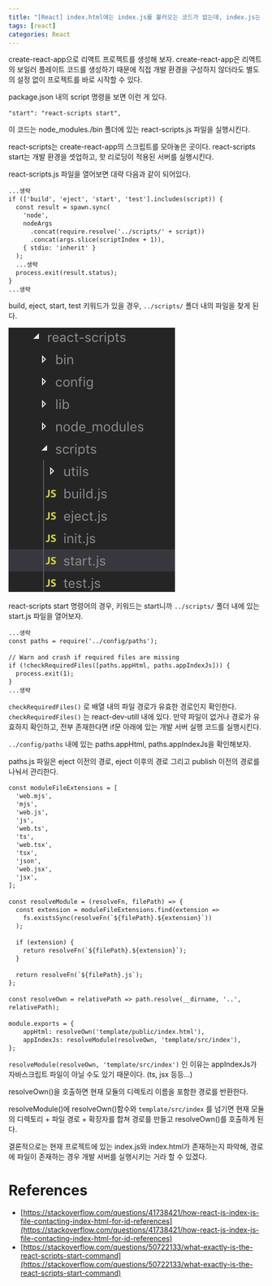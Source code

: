 ```yaml
---
title: "[React] index.html에는 index.js를 불러오는 코드가 없는데, index.js는 어떻게 index.html 파일 내에 있는 root div를 참조하는 것일까?"
tags: [react]
categories: React
---
```


create-react-app으로 리액트 프로젝트를 생성해 보자. create-react-app은 리액트의 보일러 플레이트 코드를 생성하기 때문에 직접 개발 환경을 구성하지 않더라도 별도의 설정 없이 프로젝트를 바로 시작할 수 있다.

package.json 내의 script 명령을 보면 이런 게 있다.

    "start": "react-scripts start",

이 코드는 node_modules./bin 폴더에 있는 react-scripts.js 파일을 실행시킨다.

react-scripts는 create-react-app의 스크립트를 모아놓은 곳이다. react-scripts start는 개발 환경을 셋업하고, 핫 리로딩이 적용된 서버를 실행시킨다.

react-scripts.js 파일을 열어보면 대략 다음과 같이 되어있다.

    ...생략
    if (['build', 'eject', 'start', 'test'].includes(script)) {
      const result = spawn.sync(
        'node',
        nodeArgs
          .concat(require.resolve('../scripts/' + script))
          .concat(args.slice(scriptIndex + 1)),
        { stdio: 'inherit' }
      );
      ...생략
      process.exit(result.status);
    }
    ...생략

build, eject, start, test 키워드가 있을 경우, `../scripts/` 폴더 내의 파일을 찾게 된다.

![example](/images/react-index/index-1.png)

react-scripts start 명령어의 경우, 키워드는 start니까 `../scripts/` 폴더 내에 있는 start.js 파일을 열어보자.

    ...생략
    const paths = require('../config/paths');

    // Warn and crash if required files are missing
    if (!checkRequiredFiles([paths.appHtml, paths.appIndexJs])) {
      process.exit(1);
    }
    ...생략

`checkRequiredFiles()` 로 배열 내의 파일 경로가 유효한 경로인지 확인한다. `checkRequiredFiles()` 는 react-dev-utill 내에 있다. 만약 파일이 없거나 경로가 유효하지 확인하고, 전부 존재한다면 if문 아래에 있는 개발 서버 실행 코드를 실행시킨다.

`../config/paths` 내에 있는 paths.appHtml, paths.appIndexJs을 확인해보자.

paths.js 파일은 eject 이전의 경로, eject 이후의 경로 그리고 publish 이전의 경로를 나눠서 관리한다.

    const moduleFileExtensions = [
      'web.mjs',
      'mjs',
      'web.js',
      'js',
      'web.ts',
      'ts',
      'web.tsx',
      'tsx',
      'json',
      'web.jsx',
      'jsx',
    ];

    const resolveModule = (resolveFn, filePath) => {
      const extension = moduleFileExtensions.find(extension =>
        fs.existsSync(resolveFn(`${filePath}.${extension}`))
      );

      if (extension) {
        return resolveFn(`${filePath}.${extension}`);
      }

      return resolveFn(`${filePath}.js`);
    };

    const resolveOwn = relativePath => path.resolve(__dirname, '..', relativePath);

    module.exports = {
        appHtml: resolveOwn('template/public/index.html'),
        appIndexJs: resolveModule(resolveOwn, 'template/src/index'),
    };

`resolveModule(resolveOwn, 'template/src/index')` 인 이유는 appIndexJs가 자바스크립트 파일이 아닐 수도 있기 때문이다. (ts, jsx 등등...)

resolveOwn()을 호출하면 현재 모듈의 디렉토리 이름을 포함한 경로를 반환한다.

resolveModule()에 resolveOwn()함수와 `template/src/index` 를 넘기면 현재 모듈의 디렉토리 + 파일 경로 + 확장자를 합쳐 경로를 만들고 resolveOwn()를 호출하게 된다.

결론적으로는 현재 프로젝트에 있는 index.js와 index.html가 존재하는지 파악해, 경로에 파일이 존재하는 경우 개발 서버를 실행시키는 거라 할 수 있겠다.

# References

- [https://stackoverflow.com/questions/41738421/how-react-js-index-js-file-contacting-index-html-for-id-references](https://stackoverflow.com/questions/41738421/how-react-js-index-js-file-contacting-index-html-for-id-references)
- [https://stackoverflow.com/questions/50722133/what-exactly-is-the-react-scripts-start-command](https://stackoverflow.com/questions/50722133/what-exactly-is-the-react-scripts-start-command)
